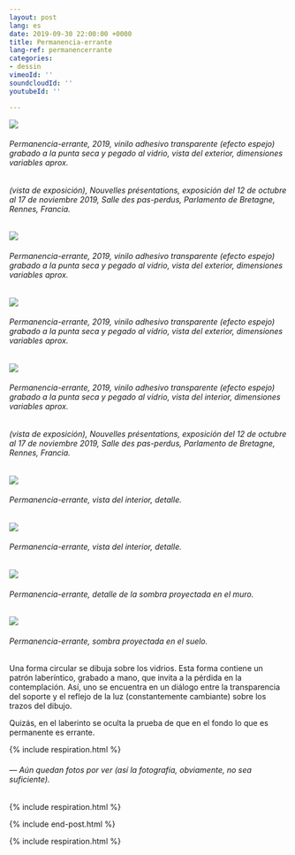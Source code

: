 ```yaml
---
layout: post
lang: es
date: 2019-09-30 22:00:00 +0000
title: Permanencia-errante
lang-ref: permanencerrante
categories:
- dessin
vimeoId: ''
soundcloudId: ''
youtubeId: ''

---
```

![](/imgs/01-20191018_121719-up.jpg)

###### _Permanencia-errante_, 2019, vinilo adhesivo transparente (efecto espejo) grabado a la punta seca y pegado al vidrio, vista del exterior, dimensiones variables aprox.

###### (vista de exposición), _Nouvelles présentations_, exposición del 12 de octubre al 17 de noviembre 2019, Salle des pas-perdus, Parlamento de Bretagne, Rennes, Francia.

![](/imgs/02-20191010_143702-up.jpg)

###### _Permanencia-errante_, 2019, vinilo adhesivo transparente (efecto espejo) grabado a la punta seca y pegado al vidrio, vista del exterior, dimensiones variables aprox.

![](/imgs/03-dsc_2090-up.jpg)

###### _Permanencia-errante_, 2019, vinilo adhesivo transparente (efecto espejo) grabado a la punta seca y pegado al vidrio, vista del exterior, dimensiones variables aprox.

![](/imgs/04-dsc_2017-up.jpg)

###### _Permanencia-errante_, 2019, vinilo adhesivo transparente (efecto espejo) grabado a la punta seca y pegado al vidrio, vista del interior, dimensiones variables aprox.

###### (vista de exposición), _Nouvelles présentations_, exposición del 12 de octubre al 17 de noviembre 2019, Salle des pas-perdus, Parlamento de Bretagne, Rennes, Francia.

![](/imgs/05-dsc_2011-up.jpg)

###### _Permanencia-errante_, vista del interior, detalle.

![](/imgs/06-dsc_2079-up.jpg)

###### _Permanencia-errante_, vista del interior, detalle.

![](/imgs/07-dsc_2028-up.jpg)

###### _Permanencia-errante_, detalle de la sombra proyectada en el muro.

![](/imgs/08-20191010_143412-up.jpg)

###### _Permanencia-errante_, sombra proyectada en el suelo.

Una forma circular se dibuja sobre los vidrios. Esta forma contiene un patrón laberíntico, grabado a mano, que invita a la pérdida en la contemplación. Así, uno se encuentra en un diálogo entre la transparencia del soporte y el reflejo de la luz (constantemente cambiante) sobre los trazos del dibujo.

Quizás, en el laberinto se oculta la prueba de que en el fondo lo que es permanente es errante.

{% include respiration.html %}

###### _— Aún quedan fotos por ver (así la fotografía, obviamente, no sea suficiente)._

{% include respiration.html %}

{% include end-post.html %}

{% include respiration.html %}